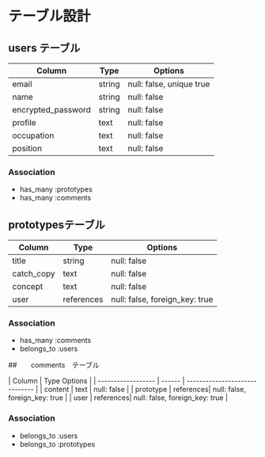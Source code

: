 # テーブル設計

## users テーブル

| Column             | Type   | Options                  |
| ------------------ | ------ | -------------------------|
| email              | string | null: false, unique true |
| name               | string | null: false              |
| encrypted_password | string | null: false              |
| profile            | text   | null: false              |
| occupation         | text   | null: false              |
| position           | text   | null: false              |

### Association

- has_many :prototypes
- has_many :comments

## prototypesテーブル

| Column             | Type      | Options                        |
| ------------------ | ----------| -------------------------------| 
| title              | string    | null: false                    |
| catch_copy         | text      | null: false                    |
| concept            | text      | null: false                    |
| user               | references| null: false, foreign_key: true |

### Association

- has_many :comments
- belongs_to :users


##　　comments　テーブル

| Column             | Type        Options                        |
| ------------------ | ------    | ------------------------------ |
| content            | text      | null: false                    |
| prototype          | references| null: false, foreign_key: true |
| user               | references| null: false, foreign_key: true |

### Association

- belongs_to :users
- belongs_to :prototypes